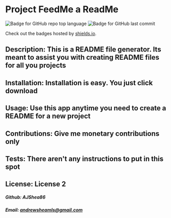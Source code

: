 # Project FeedMe a ReadMe 


![Badge for GitHub repo top language](https://img.shields.io/github/languages/top/andrewsheamls@gmail.com/AJShea86?style=flat&logo=appveyor) ![Badge for GitHub last commit](https://img.shields.io/github/last-commit/andrewsheamls@gmail.com/AJShea86?style=flat&logo=appveyor)

Check out the badges hosted by [shields.io](https://shields.io/).


## Description: This is a README file generator. Its meant to assist you with creating README files for all you projects


## Installation: Installation is easy. You just click download


## Usage: Use this app anytime you need to create a README for a new project


## Contributions: Give me monetary contributions only


## Tests: There aren't any instructions to put in this spot


## License: License 2


##### Github: AJShea86

##### Email: andrewsheamls@gmail.com

